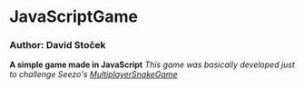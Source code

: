 # JavaScriptGame
### Author: David Stoček
**A simple game made in JavaScript**
*This game was basically developed just to challenge Seezo's [MultiplayerSnakeGame](https://github.com/SeezoCode/MultiplayerSnakeGame)*